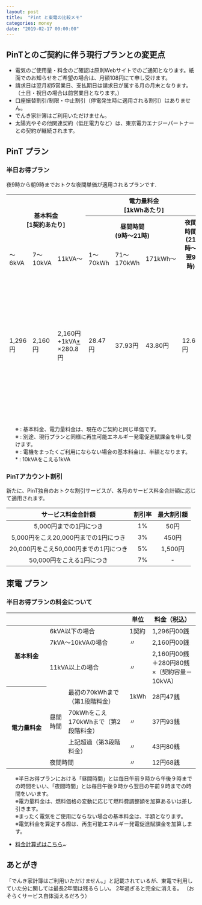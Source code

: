 ```yaml
---
layout: post
title:  "Pint と東電の比較メモ"
categories: money
date: "2019-02-17 00:00:00"
---
```


## PinTとのご契約に伴う現行プランとの変更点

- 電気のご使用量・料金のご確認は原則Webサイトでのご通知となります。紙面でのお知らせをご希望の場合は、月額108円にて申し受けます。
- 請求日は翌月初5営業日、支払期日は請求日が属する月の月末となります。（土日・祝日の場合は前営業日となります。）
- 口座振替割引/制限・中止割引（停電発生時に適用される割引）はありません。
- でんき家計簿はご利用いただけません。
- 太陽光やその他関連契約（低圧電力など）は、東京電力エナジーパートナーとの契約が継続されます。

## PinT プラン

### 半日お得プラン

夜9時から朝9時までおトクな夜間単価が適用されるプランです.

<table>
  <thead>
    <tr>
      <th rowspan="2" colspan="3">基本料金<br>[1契約あたり]</th>
      <th colspan="4">電力量料金<br>[1kWhあたり]</th>
      <th rowspan="3">燃料費調整</th>
    </tr>
    <tr>
      <th colspan="3">昼間時間<br>(9時〜21時)</th>
      <th rowspan="2">夜間時間<br>(21時〜翌9時)</th>
    </tr>
    <tr>
      <td>〜6kVA</td>
      <td>7〜10kVA</td>
      <td>11kVA〜</td>
      <td>1〜70kWh</td>
      <td>71〜170kWh</td>
      <td>171kWh〜</td>
    </tr>
    <tr>
      <td>1,296円</td>
      <td>2,160円</td>
      <td>2,160円<br>+1kVA<a href="#asterisk">*</a><br>×280.8円</td>
      <td>28.47円</td>
      <td>37.93円</td>
      <td>43.80円</td>
      <td>12.68円</td>
      <td>東京電力エナジーパートナーと同じ</td>
    </tr>
  </thead>
</table>

<ul style="list-style: none;">
  <li>※ : 基本料金、電力量料金は、現在のご契約と同じ単価です。</li>
  <li>※ : 別途、現行プランと同様に再生可能エネルギー発電促進賦課金を申し受けます。</li>
  <li>※ : 電機をまったくご利用にならない場合の基本料金は、半額となります。</li>
  <li id="asterisk">* : 10kVAをこえる1kVA</li>
</ul>

### PinTアカウント割引

新たに、PinT独自のおトクな割引サービスが、各月のサービス料金合計額に応じて適用されます。

|サービス料金合計額|割引率|最大割引額|
|:-:|:-:|:-:|
|5,000円までの1円につき|1%|50円|
|5,000円をこえ20,000円までの1円につき|3%|450円|
|20,000円をこえ50,000円までの1円につき|5%|1,500円|
|50,000円をこえる1円につき|7%|-|

## 東電 プラン

### 半日お得プランの料金について
<div>
  <table class="table-01">
    <colgroup>
      <col width="22%">
      <col width="10%">
      <col width="33%">
      <col width="10%">
      <col width="25%">
    </colgroup>
    <thead>
      <tr>
        <th colspan="3"></th>
        <th>単位</th>
        <th>料金（税込）</th>
      </tr>
    </thead>
    <tbody class="tbody-01">
      <tr>
        <th rowspan="3">基本料金</th>
        <td colspan="2">6kVA以下の場合</td>
        <td class="center">1契約</td>
        <td class="center">1,296円00銭</td>
      </tr>
      <tr>
        <td colspan="2">7kVA～10kVAの場合</td>
        <td class="center">〃</td>
        <td class="center">2,160円00銭</td>
      </tr>
      <tr>
        <td colspan="2">11kVA以上の場合</td>
        <td class="center">〃</td>
        <td class="center">2,160円00銭＋280円80銭×（契約容量－10kVA）</td>
      </tr>
      <tr>
        <th rowspan="4">電力量料金</th>
        <td rowspan="3">昼間時間</td>
        <td>最初の70kWhまで（第1段階料金）</td>
        <td class="center">1kWh</td>
        <td class="center">28円47銭</td>
      </tr>
      <tr>
        <td>70kWhをこえ170kWhまで（第2段階料金）</td>
        <td class="center">〃</td>
        <td class="center">37円93銭</td>
      </tr>
      <tr>
        <td>上記超過（第3段階料金）</td>
        <td class="center">〃</td>
        <td class="center">43円80銭</td>
      </tr>
      <tr>
        <td colspan="2">夜間時間</td>
        <td class="center">〃</td>
        <td class="center">12円68銭</td>
      </tr>
    </tbody>
  </table>
  <ul class="list-notice-01 mt05" style="list-style: none;">
    <li><span class="notice">※</span>半日お得プランにおける「昼間時間」とは毎日午前９時から午後９時までの時間をいい、「夜間時間」とは毎日午後９時から翌日の午前９時までの時間をいいます。 </li>
    <li><span class="notice">※</span>電力量料金は、燃料価格の変動に応じて燃料費調整額を加算あるいは差し引きます。 </li>
    <li><span class="notice">※</span>まったく電気をご使用にならない場合の基本料金は、半額となります。 </li>
    <li><span class="notice">※</span>電気料金を算定する際は、再生可能エネルギー発電促進賦課金を加算します。</li>
  </ul>
  <ul class="list-link-02 mb00">
    <li><a href="http://www.tepco.co.jp/ep/private/plan2/chargelist04.html#sec08" target="_blank">料金計算式はこちら</a><img class="link-window-01" height="9" alt="新しいウィンドウで開く" src="http://www.tepco.co.jp//common/images/icon/icon_window_01.gif" width="11"></li>
  </ul>
</div>


## あとがき

「でんき家計簿はご利用いただけません。」と記載されているが、東電で利用していた分に関しては最長2年間は残るらしい。
2年過ぎると完全に消える。
（おそらくサービス自体消えるだろう）
